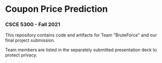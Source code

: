 # Coupon Price Prediction
### CSCE 5300 - Fall 2021
This repository contains code and artifacts for Team "BruteForce" and our final project submission. 

Team members are listed in the separately submitted presentation deck to protect privacy. 